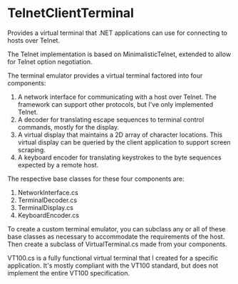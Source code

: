 # TelnetClientTerminal
Provides a virtual terminal that .NET applications can use for connecting to hosts over Telnet.

The Telnet implementation is based on MinimalisticTelnet, extended to allow for Telnet option negotiation.

The terminal emulator provides a virtual terminal factored into four components:

1.  A network interface for communicating with a host over Telnet.  The framework can support other protocols, but I've only implemented Telnet.
2.  A decoder for translating escape sequences to terminal control commands, mostly for the display.
3.  A virtual display that maintains a 2D array of character locations.  This virtual display can be queried by the client application to support screen scraping.
4.  A keyboard encoder for translating keystrokes to the byte sequences expected by a remote host.

The respective base classes for these four components are: 

1.  NetworkInterface.cs
2.  TerminalDecoder.cs
3.  TerminalDisplay.cs
4.  KeyboardEncoder.cs

To create a custom terminal emulator, you can subclass any or all of these base classes as necessary to accommodate the requirements of the host.
Then create a subclass of VirtualTerminal.cs made from your components.

VT100.cs is a fully functional virtual terminal that I created for a specific application.  It's mostly compliant with the VT100 standard, but does not
implement the entire VT100 specification.
